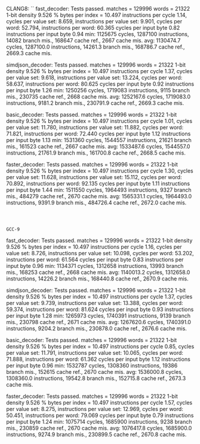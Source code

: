 CLANG8:
``
fast_decoder:
Tests passed.
matches = 129996 words = 21322 1-bit density 9.526 %
bytes per index = 10.497
instructions per cycle 1.14, cycles per value set:  8.659, instructions per value set: 9.901, cycles per word: 52.794, instructions per word: 60.365
 cycles per input byte 0.82 instructions per input byte 0.94
min:  1125675 cycles,  1287100 instructions,       14082 branch mis.,   168647 cache ref.,     2667 cache mis.
avg: 1130474.7 cycles, 1287100.0 instructions,   14261.3 branch mis., 168786.7 cache ref.,   2669.3 cache mis.

simdjson_decoder:
Tests passed.
matches = 129996 words = 21322 1-bit density 9.526 %
bytes per index = 10.497
instructions per cycle 1.37, cycles per value set:  9.618, instructions per value set: 13.224, cycles per word: 58.637, instructions per word: 80.625
 cycles per input byte 0.92 instructions per input byte 1.26
min:  1250256 cycles,  1719083 instructions,        9115 branch mis.,   230735 cache ref.,     2668 cache mis.
avg: 1252167.6 cycles, 1719083.0 instructions,    9181.2 branch mis., 230791.9 cache ref.,   2669.3 cache mis.

basic_decoder:
Tests passed.
matches = 129996 words = 21322 1-bit density 9.526 %
bytes per index = 10.497
instructions per cycle 1.01, cycles per value set:  11.780, instructions per value set: 11.882, cycles per word: 71.821, instructions per word: 72.440
 cycles per input byte 1.12 instructions per input byte 1.13
min:  1531360 cycles,  1544557 instructions,       21621 branch mis.,   161523 cache ref.,     2667 cache mis.
avg: 1533487.6 cycles, 1544557.0 instructions,   21761.9 branch mis., 161700.8 cache ref.,   2668.5 cache mis.

faster_decoder:
Tests passed.
matches = 129996 words = 21322 1-bit density 9.526 %
bytes per index = 10.497
instructions per cycle 1.30, cycles per value set:  11.628, instructions per value set: 15.112, cycles per word: 70.892, instructions per word: 92.135
 cycles per input byte 1.11 instructions per input byte 1.44
min:  1511550 cycles,  1964493 instructions,        9327 branch mis.,   484279 cache ref.,     2670 cache mis.
avg: 1565331.1 cycles, 1964493.0 instructions,    9391.9 branch mis., 484726.4 cache ref.,   2672.0 cache mis.

```



GCC-9

```
fast_decoder:
Tests passed.
matches = 129996 words = 21322 1-bit density 9.526 %
bytes per index = 10.497
instructions per cycle 1.16, cycles per value set:  8.726, instructions per value set: 10.098, cycles per word: 53.202, instructions per word: 61.564
 cycles per input byte 0.83 instructions per input byte 0.96
min:  1134371 cycles,  1312658 instructions,       13993 branch mis.,   168253 cache ref.,     2668 cache mis.
avg: 1140013.2 cycles, 1312658.0 instructions,   14226.2 branch mis., 168440.8 cache ref.,   2670.9 cache mis.

simdjson_decoder:
Tests passed.
matches = 129996 words = 21322 1-bit density 9.526 %
bytes per index = 10.497
instructions per cycle 1.37, cycles per value set:  9.739, instructions per value set: 13.388, cycles per word: 59.374, instructions per word: 81.624
 cycles per input byte 0.93 instructions per input byte 1.28
min:  1265973 cycles,  1740391 instructions,        9139 branch mis.,   230798 cache ref.,     2671 cache mis.
avg: 1267620.6 cycles, 1740391.0 instructions,    9204.2 branch mis., 230878.0 cache ref.,   2676.6 cache mis.

basic_decoder:
Tests passed.
matches = 129996 words = 21322 1-bit density 9.526 %
bytes per index = 10.497
instructions per cycle 0.85, cycles per value set:  11.791, instructions per value set: 10.065, cycles per word: 71.888, instructions per word: 61.362
 cycles per input byte 1.12 instructions per input byte 0.96
min:  1532787 cycles,  1308360 instructions,       19386 branch mis.,   152615 cache ref.,     2670 cache mis.
avg: 1536000.8 cycles, 1308360.0 instructions,   19542.8 branch mis., 152715.8 cache ref.,   2673.3 cache mis.

faster_decoder:
Tests passed.
matches = 129996 words = 21322 1-bit density 9.526 %
bytes per index = 10.497
instructions per cycle 1.57, cycles per value set:  8.275, instructions per value set: 12.969, cycles per word: 50.451, instructions per word: 79.069
 cycles per input byte 0.79 instructions per input byte 1.24
min:  1075714 cycles,  1685900 instructions,        9238 branch mis.,   230859 cache ref.,     2670 cache mis.
avg: 1076417.8 cycles, 1685900.0 instructions,    9274.9 branch mis., 230899.5 cache ref.,   2670.8 cache mis.

```
